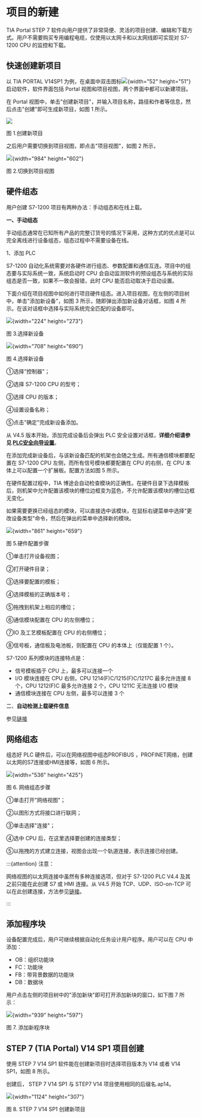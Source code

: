 # 项目的新建

TIA Portal STEP 7
软件向用户提供了非常简便、灵活的项目创建、编辑和下载方式。用户不需要购买专用编程电缆，仅使用以太网卡和以太网线即可实现对
S7-1200 CPU 的监控和下载。

## 快速创建新项目

以 TIA PORTAL V14SP1
为例，在桌面中双击图标![](images/icon.png){width="52"
height="51"}启动软件，软件界面包括 Portal
视图和项目视图，两个界面中都可以新建项目。

在 Portal
视图中，单击"创建新项目"，并输入项目名称，路径和作者等信息，然后点击"创建"即可生成新项目，如图
1 所示。

![](images/1-1.png)

图 1.创建新项目

之后用户需要切换到项目视图，即点击"项目视图"，如图 2 所示，

![](images/1-2.png){width="984" height="602"}

图 2.切换到项目视图

## 硬件组态

用户创建 S7-1200 项目有两种办法：手动组态和在线上载。

**一、手动组态**

手动组态通常在已知所有产品的完整订货号的情况下采用，这种方式的优点是可以完全离线进行设备组态，组态过程中不需要设备在线。

1、添加 PLC

S7-1200
自动化系统需要对各硬件进行组态、参数配置和通信互连。项目中的组态要与实际系统一致，系统启动时
CPU
会自动监测软件的预设组态与系统的实际组态是否一致，如果不一致会报错，此时
CPU 能否启动取决于启动设置。

下面介绍在项目视图中如何进行项目硬件组态。进入项目视图，在左侧的项目树中，单击"添加新设备"，如图
3 所示，随即弹出添加新设备对话框，如图 4
所示。在该对话框中选择与实际系统完全匹配的设备即可。

![](images/1-3.png){width="224" height="273"}

图 3.选择新设备

![](images/1-4.png){width="708" height="690"}

图 4.选择新设备

①选择"控制器"；

②选择 S7-1200 CPU 的型号；

③选择 CPU 的版本；

④设置设备名称；

⑤点击"确定"完成新设备添加。

从 V4.5 版本开始，添加完成设备后会弹出 PLC
安全设置对话框，**详细介绍请参见 [PLC安全向导设置](../../08-Function/22-Security_Wizard.md)**。

在添加完成新设备后，与该新设备匹配的机架也会随之生成。所有通信模块都要配置在
S7-1200 CPU 左侧，而所有信号模块都要配置在 CPU 的右侧，在 CPU
本体上可以配置一个扩展板。配置方法如图 5 所示。

在硬件配置过程中，TIA
博途会自动检查模块的正确性。在硬件目录下选择模板后，则机架中允许配置该模块的槽位边框变为蓝色，不允许配置该模块的槽位边框无变化。

如果需要更换已经组态的模块，可以直接选中该模块，在鼠标右键菜单中选择"更改设备类型"命令，然后在弹出的菜单中选择新的模块。

![](images/1-5.png){width="861" height="659"}

图 5.硬件配置步骤

①单击打开设备视图；

②打开硬件目录；

③选择要配置的模板；

④选择模板的正确版本号；

⑤拖拽到机架上相应的槽位；

⑥通信模块配置在 CPU 的左侧槽位；

⑦IO 及工艺模板配置在 CPU 的右侧槽位；

⑧信号板，通信板及电池板，则配置在 CPU 的本体上（仅能配置 1 个）。

S7-1200 系列模块的连接特点是：

- 信号模板插于 CPU 上，最多可以连接一个
- I/O 模块连接在 CPU 右侧，CPU 1214(F)C/1215(F)C/1217C 最多允许连接 8个，CPU 1212(F)C 最多允许连接 2 个，CPU 1211C 无法连接 I/O 模块
- 通信模块连接在 CPU 左侧，最多可以连接 3 个

二、**自动检测上载硬件信息**

参见[链接](06-detect%20hardware.html#detect)

## 网络组态

组态好 PLC 硬件后，可以在网络视图中组态PROFIBUS
，PROFINET网络，创建以太网的S7连接或HMI连接等，如图 6 所示。

![](images/1-6.png){width="536" height="425"}

图 6. 网络组态步骤

①单击打开"网络视图"；

②以图形方式将接口进行联网；

③单击选择"连接"；

④选中 CPU 后，在这里选择要创建的连接类型；

⑤以拖拽的方式建立连接，视图会出现一个轨道连接，表示连接已经创建。

:::{attention} 注意：

网络视图的以太网连接中虽然有多种连接选项，但对于 S7-1200 PLC V4.4
及其之前只能在此创建 S7 或 HMI 连接。从 V4.5 开始 TCP、UDP、ISO-on-TCP 可以在此创建连接，方法参见[链接](../../11-Comm/01-Ethernet/07-OUC_Config.html)。

:::

## 添加程序块

设备配置完成后，用户可继续根据自动化任务设计用户程序。用户可以在 CPU
中添加：

- OB：组织功能块
- FC：功能块
- FB：带背景数据的功能块
- DB：数据块

用户点击左侧的项目树中的"添加新块"即可打开添加新块的窗口，如下图 7
所示：

![](images/1-7.png){width="939" height="597"}

图 7. 添加新程序块

## STEP 7 (TIA Portal) V14 SP1 项目创建

使用 STEP 7 V14 SP1 软件能在创建新项目时选择项目版本为 V14 或者 V14
SP1，如图 8 所示。

创建后， STEP 7 V14 SP1 与 STEP7 V14 项目使用相同的后缀名.ap14。

![](images/1-8.jpg){width="1124" height="307"}

图 8. STEP 7 V14 SP1 创建新项目
